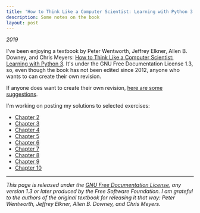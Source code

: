 ```yaml
---
title: 'How to Think Like a Computer Scientist: Learning with Python 3'
description: Some notes on the book
layout: post
---
```


*2019*

I've been enjoying a textbook by Peter Wentworth, Jeffrey Elkner, Allen B. Downey, and Chris Meyers: [How to Think Like a Computer Scientist: Learning with Python 3](http://openbookproject.net/thinkcs/python/english3e/). It's under the GNU Free Documentation License 1.3, so, even though the book has not been edited since 2012, anyone who wants to can create their own revision.

If anyone does want to create their own revision, [here are some suggestions](possible-revisions.html).

I'm working on posting my solutions to selected exercises:

* [Chapter 2](c2.html)
* [Chapter 3](c3.html)
* [Chapter 4](c4.html)
* [Chapter 5](c5.html)
* [Chapter 6](c6.html)
* [Chapter 7](c7.html)
* [Chapter 8](c8.html)
* [Chapter 9](c9.html)
* [Chapter 10](c10.html)

---

_This page is released under the [GNU Free Documentation License](http://openbookproject.net/thinkcs/python/english3e/fdl-1.3.html), any version 1.3 or later produced by the Free Software Foundation. I am grateful to the authors of the original textbook for releasing it that way: Peter Wentworth, Jeffrey Elkner, Allen B. Downey, and Chris Meyers._
